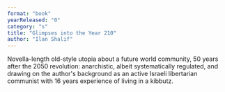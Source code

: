```yaml
---
format: "book"
yearReleased: "0"
category: "s"
title: "Glimpses into the Year 210"
author: "Ilan Shalif"
---
```

Novella-length old-style utopia about a future world  community, 50 years after the 2050 revolution: anarchistic, albeit  systematically regulated, and drawing on the author's background as an active Israeli  libertarian communist with 16 years experience of living in a kibbutz.
 
